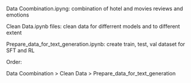 Data Coombination.ipyng: combination of hotel and movies reviews and emotions

Clean Data.ipynb files: clean data for differrent models and to different extent

Prepare_data_for_text_generation.ipynb: create train, test, val dataset for SFT and RL


Order:

Data Coombination > Clean Data > Prepare_data_for_text_generation
